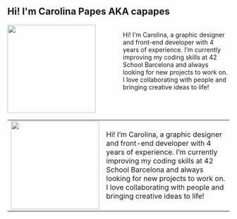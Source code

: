 ## Hi! I'm Carolina Papes AKA capapes

<div class="grid-container">
    <div class="grid-child purple">
         <img src="https://github.com/user-attachments/assets/8a14bbdb-4f1b-4231-bc17-9d3d4b5d4069" width=200/>
    </div>
    <div class="grid-child green">
         <p> Hi! I’m Carolina, a graphic designer and front-end developer with 4 years of experience. I’m currently improving my coding skills at 42 School Barcelona and always looking for new projects to work on. I love collaborating with people and bringing creative ideas to life! </p>
    </div>
</div>

<style>
  .grid-container {
     display: grid;
     grid-template-columns: 1fr 1fr;
     grid-gap: 20px;
 }
</style>

<table border="0" style="border-color:"transparent"">
 <tr>
  <td>
    <img src="https://github.com/user-attachments/assets/8a14bbdb-4f1b-4231-bc17-9d3d4b5d4069" width=200/>
  </td>
   <td>
    <p> Hi! I’m Carolina, a graphic designer and front-end developer with 4 years of experience. I’m currently improving my coding skills at 42 School Barcelona and always looking for new projects to work on. I love collaborating with people and bringing creative ideas to life! </p>
   </td>
</table>



<!--
**carolinapapes/carolinapapes** is a ✨ _special_ ✨ repository because its `README.md` (this file) appears on your GitHub profile.

Here are some ideas to get you started:

- 🔭 I’m currently working on ...
- 🌱 I’m currently learning ...
- 👯 I’m looking to collaborate on ...
- 🤔 I’m looking for help with ...
- 💬 Ask me about ...
- 📫 How to reach me: ...
- 😄 Pronouns: ...
- ⚡ Fun fact: ...
-->

